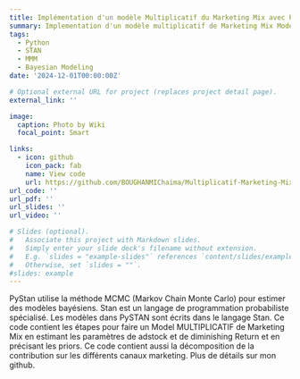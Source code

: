 ```yaml
---
title: Implémentation d'un modèle Multiplicatif du Marketing Mix avec PySTAN
summary: Implementation d'un modèle multiplicatif de Marketing Mix Model avec l'estimation bayésienne.
tags:
  - Python
  - STAN
  - MMM 
  - Bayesian Modeling
date: '2024-12-01T00:00:00Z'

# Optional external URL for project (replaces project detail page).
external_link: ''

image:
  caption: Photo by Wiki
  focal_point: Smart

links:
  - icon: github
    icon_pack: fab
    name: View code
    url: https://github.com/BOUGHANMIChaima/Multiplicatif-Marketing-Mix-Modeling-Implementation
url_code: ''
url_pdf: ''
url_slides: ''
url_video: ''

# Slides (optional).
#   Associate this project with Markdown slides.
#   Simply enter your slide deck's filename without extension.
#   E.g. `slides = "example-slides"` references `content/slides/example-slides.md`.
#   Otherwise, set `slides = ""`.
#slides: example
---
```


PyStan utilise la méthode MCMC (Markov Chain Monte Carlo) pour estimer des modèles bayésiens.
Stan est un langage de programmation probabiliste spécialisé. Les modèles dans PySTAN sont écrits dans le langage Stan. Ce code contient les étapes pour faire un Model MULTIPLICATIF de Marketing Mix en estimant les paramètres de adstock et de diminishing Return et en précisant les priors. Ce code contient aussi la décomposition de la contribution sur les différents canaux marketing.
Plus de détails sur mon github.

